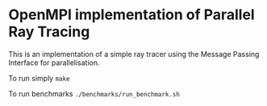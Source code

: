 # OpenMPI implementation of Parallel Ray Tracing

This is an implementation of a simple ray tracer using the Message Passing Interface for parallelisation.

To run simply ``make``

To run benchmarks ``./benchmarks/run_benchmark.sh``

